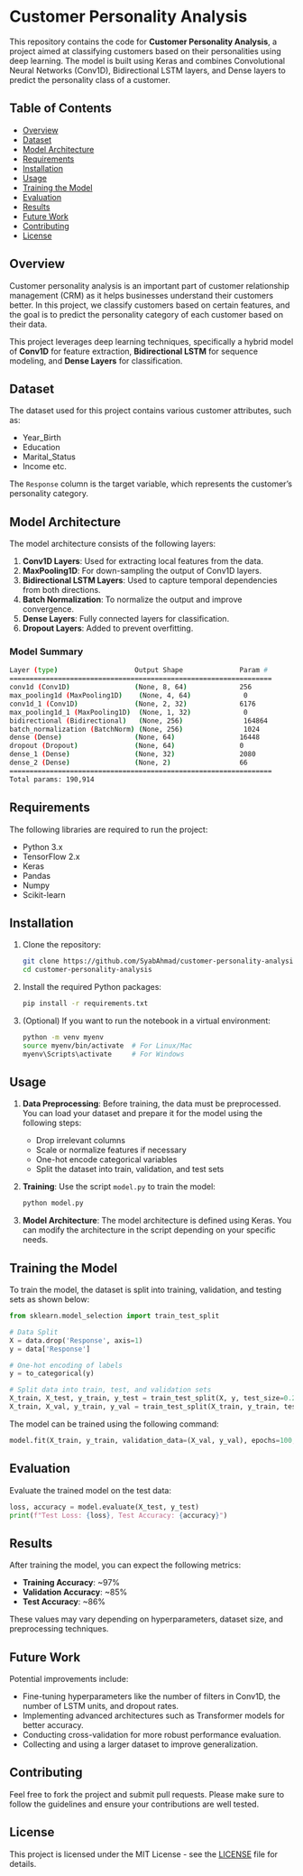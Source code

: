 # Customer Personality Analysis

This repository contains the code for **Customer Personality Analysis**, a project aimed at classifying customers based on their personalities using deep learning. The model is built using Keras and combines Convolutional Neural Networks (Conv1D), Bidirectional LSTM layers, and Dense layers to predict the personality class of a customer.

## Table of Contents

- [Overview](#overview)
- [Dataset](#dataset)
- [Model Architecture](#model-architecture)
- [Requirements](#requirements)
- [Installation](#installation)
- [Usage](#usage)
- [Training the Model](#training-the-model)
- [Evaluation](#evaluation)
- [Results](#results)
- [Future Work](#future-work)
- [Contributing](#contributing)
- [License](#license)

## Overview

Customer personality analysis is an important part of customer relationship management (CRM) as it helps businesses understand their customers better. In this project, we classify customers based on certain features, and the goal is to predict the personality category of each customer based on their data.

This project leverages deep learning techniques, specifically a hybrid model of **Conv1D** for feature extraction, **Bidirectional LSTM** for sequence modeling, and **Dense Layers** for classification.

## Dataset

The dataset used for this project contains various customer attributes, such as:

- Year_Birth
- Education
- Marital_Status
- Income etc.

The `Response` column is the target variable, which represents the customer’s personality category.

## Model Architecture

The model architecture consists of the following layers:

1. **Conv1D Layers**: Used for extracting local features from the data.
2. **MaxPooling1D**: For down-sampling the output of Conv1D layers.
3. **Bidirectional LSTM Layers**: Used to capture temporal dependencies from both directions.
4. **Batch Normalization**: To normalize the output and improve convergence.
5. **Dense Layers**: Fully connected layers for classification.
6. **Dropout Layers**: Added to prevent overfitting.

### Model Summary

```bash
Layer (type)                   Output Shape              Param #   
=================================================================
conv1d (Conv1D)                (None, 8, 64)             256   
max_pooling1d (MaxPooling1D)    (None, 4, 64)             0   
conv1d_1 (Conv1D)              (None, 2, 32)             6176  
max_pooling1d_1 (MaxPooling1D)  (None, 1, 32)             0   
bidirectional (Bidirectional)   (None, 256)               164864  
batch_normalization (BatchNorm) (None, 256)               1024  
dense (Dense)                  (None, 64)                16448   
dropout (Dropout)              (None, 64)                0   
dense_1 (Dense)                (None, 32)                2080  
dense_2 (Dense)                (None, 2)                 66  
=================================================================
Total params: 190,914
```

## Requirements

The following libraries are required to run the project:

- Python 3.x
- TensorFlow 2.x
- Keras
- Pandas
- Numpy
- Scikit-learn

## Installation

1. Clone the repository:

   ```bash
   git clone https://github.com/SyabAhmad/customer-personality-analysis.git
   cd customer-personality-analysis
   ```
2. Install the required Python packages:

   ```bash
   pip install -r requirements.txt
   ```
3. (Optional) If you want to run the notebook in a virtual environment:

   ```bash
   python -m venv myenv
   source myenv/bin/activate  # For Linux/Mac
   myenv\Scripts\activate     # For Windows
   ```

## Usage

1. **Data Preprocessing**:
   Before training, the data must be preprocessed. You can load your dataset and prepare it for the model using the following steps:

   - Drop irrelevant columns
   - Scale or normalize features if necessary
   - One-hot encode categorical variables
   - Split the dataset into train, validation, and test sets
2. **Training**:
   Use the script `model.py` to train the model:

   ```bash
   python model.py
   ```
3. **Model Architecture**:
   The model architecture is defined using Keras. You can modify the architecture in the script depending on your specific needs.

## Training the Model

To train the model, the dataset is split into training, validation, and testing sets as shown below:

```python
from sklearn.model_selection import train_test_split

# Data Split
X = data.drop('Response', axis=1)
y = data['Response']

# One-hot encoding of labels
y = to_categorical(y)

# Split data into train, test, and validation sets
X_train, X_test, y_train, y_test = train_test_split(X, y, test_size=0.2, random_state=42)
X_train, X_val, y_train, y_val = train_test_split(X_train, y_train, test_size=0.2, random_state=42)
```

The model can be trained using the following command:

```python
model.fit(X_train, y_train, validation_data=(X_val, y_val), epochs=100, batch_size=64)
```

## Evaluation

Evaluate the trained model on the test data:

```python
loss, accuracy = model.evaluate(X_test, y_test)
print(f"Test Loss: {loss}, Test Accuracy: {accuracy}")
```

## Results

After training the model, you can expect the following metrics:

- **Training Accuracy**: ~97%
- **Validation Accuracy**: ~85%
- **Test Accuracy**: ~86%

These values may vary depending on hyperparameters, dataset size, and preprocessing techniques.

## Future Work

Potential improvements include:

- Fine-tuning hyperparameters like the number of filters in Conv1D, the number of LSTM units, and dropout rates.
- Implementing advanced architectures such as Transformer models for better accuracy.
- Conducting cross-validation for more robust performance evaluation.
- Collecting and using a larger dataset to improve generalization.

## Contributing

Feel free to fork the project and submit pull requests. Please make sure to follow the guidelines and ensure your contributions are well tested.

## License

This project is licensed under the MIT License - see the [LICENSE](LICENSE) file for details.
